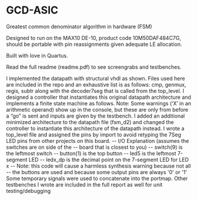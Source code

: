 # GCD-ASIC
Greatest common denominator algorithm in hardware (FSM)

Designed to run on the MAX10 DE-10, product code 10M50DAF484C7G, should be portable with pin reassignments given adequate LE allocation.

Built with love in Quartus.

Read the full readme (readme.pdf) to see screengrabs and testbenches.

I implemented the datapath with structural vhdl as shown. Files used here are included in
the repo and an exhaustive list is as follows: cmp, genmux, regis, subtr along with
the decoder7seg that is called from the top_level.
I designed a controller that instantiates this original datapath architecture and
implements a finite state machine as follows.
Note: Some warnings (‘X’ in an arithmetic operand) show up in the console, but these are
only from before a “go” is sent and inputs are given by the testbench.
I added an additional minimized architecture to the datapath file
(fsm_d2) and changed the controller to instantiate this architecture of the
datapath instead.
I wrote a top_level file and assigned the pins by import to avoid retyping the
7Seg LED pins from other projects on this board.
-- I/O Explanation (assumes the switches are on side of the
-- board that is closest to you)
-- switch(9) is the leftmost switch
-- button(1) is the top button
-- led5 is the leftmost 7-segment LED
-- ledx_dp is the decimal point on the 7-segment LED for LED x
-- Note: this code will cause a harmless synthesis warning because not all
-- the buttons are used and because some output pins are always '0' or '1'
Some temporary signals were used to concatenate into the portmap.
Other testbenches I wrote are included in the full report as well for unit testing/debugging
